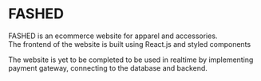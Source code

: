 # FASHED 
FASHED is an ecommerce website for apparel and accessories. <br/>
The frontend of the website is built using React.js and styled components <br/>

The website is yet to be completed to be used in realtime by implementing payment gateway, connecting to the database and backend.
